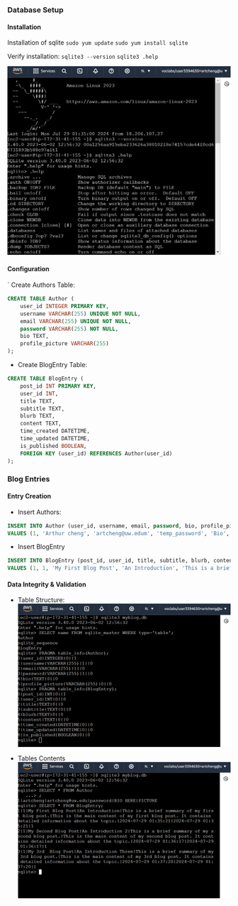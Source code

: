 ### Database Setup 

#### Installation 

Installation of sqlite 
`sudo yum update`
`sudo yum install sqlite`

Verify installation:
`sqlite3 --version`
`sqlite3 .help`

![sqlite3 install](/screenshots/sqlite3_install.png)

#### Configuration 
` Create Authors Table: 
```sql
CREATE TABLE Author (
    user_id INTEGER PRIMARY KEY,
    username VARCHAR(255) UNIQUE NOT NULL,
    email VARCHAR(255) UNIQUE NOT NULL,
    password VARCHAR(255) NOT NULL,
    bio TEXT,
    profile_picture VARCHAR(255)
);
```

- Create BlogEntry Table: 
```sql
CREATE TABLE BlogEntry (
    post_id INT PRIMARY KEY,
    user_id INT,
    title TEXT,
    subtitle TEXT,
    blurb TEXT,
    content TEXT,
    time_created DATETIME,
    time_updated DATETIME,
    is_published BOOLEAN,
    FOREIGN KEY (user_id) REFERENCES Author(user_id)
);
```

### Blog Entries 

#### Entry Creation 

- Insert Authors:
```sql
INSERT INTO Author (user_id, username, email, password, bio, profile_picture)
VALUES (1, 'Arthur cheng', 'artcheng@uw.edum', 'temp_password', 'Bio', 'http://example.com/profile.jpg');
```

- Insert BlogEntry
```sql
INSERT INTO BlogEntry (post_id, user_id, title, subtitle, blurb, content, time_created, time_updated, is_published)
VALUES (1, 1, 'My First Blog Post', 'An Introduction', 'This is a brief summary of my first blog post.', 'This is the main content of my first blog post. It contains detailed information about the topic.', CURRENT_TIMESTAMP, CURRENT_TIMESTAMP, TRUE);
```

#### Data Integrity & Validation

- Table Structure:
![table structure](/screenshots/table_structure.png)


- Tables Contents
![table contents](/screenshots/table_contents.png)